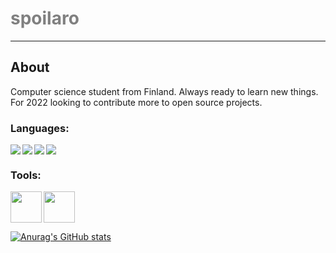 # <spans style="color: grey" >spoilaro<span>

---

## About

Computer science student from Finland. Always ready to learn new things. For 2022 looking to contribute more to open source projects.

### Languages:

<img align="left" src="https://img.icons8.com/color/48/000000/javascript--v1.png"/>
<img align="left" src="https://img.icons8.com/color/48/000000/typescript.png"/>
<img align="left"src="https://img.icons8.com/color/48/000000/python--v1.png"/>
<img src="https://img.icons8.com/color/48/000000/c-programming.png"/>
<br />

### Tools:

<img align="left" height="50px" src="https://img.icons8.com/color/48/000000/nodejs.png"/>
<img height="50px" src="https://img.icons8.com/office/100/000000/react.png"/>

</br>

[![Anurag's GitHub stats](https://github-readme-stats.vercel.app/api?username=spoilaro&show_icons=true&theme=tokyonight)](https://github.com/anuraghazra/github-readme-stats)

[linkedin]: https://www.linkedin.com/in/haapanenjohannes/""
